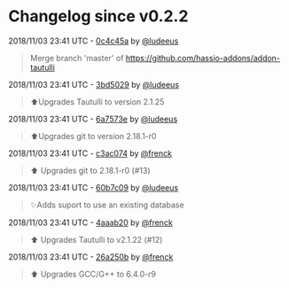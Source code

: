 # Changelog since v0.2.2

2018/11/03 23:41 UTC - [0c4c45a](https://github.com/hassio-addons/addon-tautulli/commit/0c4c45a2696e08964158f78eef032fde589fb3c4) by [@ludeeus](https://github.com/ludeeus)
> Merge branch 'master' of https://github.com/hassio-addons/addon-tautulli 

2018/11/03 23:41 UTC - [3bd5029](https://github.com/hassio-addons/addon-tautulli/commit/3bd5029f863ce3987feea16f760deedae0629133) by [@ludeeus](https://github.com/ludeeus)
> ⬆️Upgrades Tautulli to version 2.1.25 

2018/11/03 23:41 UTC - [6a7573e](https://github.com/hassio-addons/addon-tautulli/commit/6a7573e6b5e83b91d63fbeaf5e57c345defe6866) by [@ludeeus](https://github.com/ludeeus)
> ⬆️Upgrades git to version 2.18.1-r0 

2018/11/03 23:41 UTC - [c3ac074](https://github.com/hassio-addons/addon-tautulli/commit/c3ac0747a5a1e4960cde928e51ba6f6110078ac5) by [@frenck](https://github.com/frenck)
> :arrow_up: Upgrades git to 2.18.1-r0 (#13) 

2018/11/03 23:41 UTC - [60b7c09](https://github.com/hassio-addons/addon-tautulli/commit/60b7c0987e29c9921667d2e84a20a3d16d76b542) by [@ludeeus](https://github.com/ludeeus)
> ✨Adds suport to use an existing database 

2018/11/03 23:41 UTC - [4aaab20](https://github.com/hassio-addons/addon-tautulli/commit/4aaab20794351a766524a7b006612cd7f02237f3) by [@frenck](https://github.com/frenck)
> :arrow_up: Upgrades Tautulli to v2.1.22 (#12) 

2018/11/03 23:41 UTC - [26a250b](https://github.com/hassio-addons/addon-tautulli/commit/26a250b5ac6d3949d5eebdebf7efed300bb2a522) by [@frenck](https://github.com/frenck)
> :arrow_up: Upgrades GCC/G++ to 6.4.0-r9 

